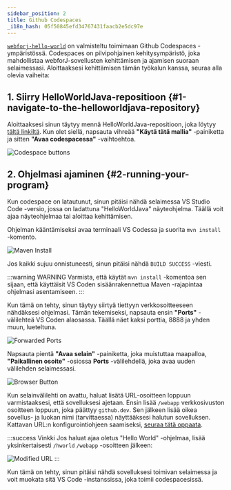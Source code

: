 ```yaml
---
sidebar_position: 2
title: Github Codespaces
_i18n_hash: 05f50845efd34767431faacb2e5dc97e
---
```


[`webforj-hello-world`](https://github.com/webforj/webforj-hello-world) on valmisteltu toimimaan Github Codespaces -ympäristössä. Codespaces on pilvipohjainen kehitysympäristö, joka mahdollistaa webforJ-sovellusten kehittämisen ja ajamisen suoraan selaimessasi. Aloittaaksesi kehittämisen tämän työkalun kanssa, seuraa alla olevia vaiheita:

## 1. Siirry HelloWorldJava-repositioon {#1-navigate-to-the-helloworldjava-repository}

Aloittaaksesi sinun täytyy mennä HelloWorldJava-repositioon, joka löytyy [tältä linkiltä](https://github.com/webforj/webforj-hello-world). Kun olet siellä, napsauta vihreää **"Käytä tätä mallia"** -painiketta ja sitten **"Avaa codespacessa"** -vaihtoehtoa.

![Codespace buttons](/img/bbj-installation/github/1.png#rounded-border)

## 2. Ohjelmasi ajaminen {#2-running-your-program}

Kun codespace on latautunut, sinun pitäisi nähdä selaimessa VS Studio Code -versio, jossa on ladattuna "HelloWorldJava" näyteohjelma. Täällä voit ajaa näyteohjelmaa tai aloittaa kehittämisen.

Ohjelman kääntämiseksi avaa terminaali VS Codessa ja suorita `mvn install` -komento.

![Maven Install](/img/bbj-installation/github/2.png#rounded-border)

Jos kaikki sujuu onnistuneesti, sinun pitäisi nähdä `BUILD SUCCESS` -viesti.

:::warning WARNING 
Varmista, että käytät `mvn install` -komentoa sen sijaan, että käyttäisit VS Coden sisäänrakennettua Maven -rajapintaa ohjelmasi asentamiseen.
:::

Kun tämä on tehty, sinun täytyy siirtyä tiettyyn verkkosoitteeseen nähdäksesi ohjelmasi. Tämän tekemiseksi, napsauta ensin **"Ports"** -välilehteä VS Coden alaosassa. Täällä näet kaksi porttia, 8888 ja yhden muun, lueteltuna.

![Forwarded Ports](/img/bbj-installation/github/3.png#rounded-border)

Napsauta pientä **"Avaa selain"** -painiketta, joka muistuttaa maapalloa, **"Paikallinen osoite"** -osiossa **Ports** -välilehdellä, joka avaa uuden välilehden selaimessasi.

![Browser Button](/img/bbj-installation/github/4.png#rounded-border)

Kun selainvälilehti on avattu, haluat lisätä URL-osoitteen loppuun varmistaaksesi, että sovelluksesi ajetaan. Ensin lisää `/webapp` verkkosivuston osoitteen loppuun, joka päättyy `github.dev`. Sen jälkeen lisää oikea sovellus- ja luokan nimi (tarvittaessa) näyttääksesi halutun sovelluksen. Kattavan URL:n konfigurointiohjeen saamiseksi, [seuraa tätä oppaata](./configuration).

:::success Vinkki
Jos haluat ajaa oletus "Hello World" -ohjelmaa, lisää yksinkertaisesti `/hworld` `/webapp` -osoitteen jälkeen:
<br />

![Modified URL](/img/bbj-installation/github/5.png#rounded-border)
:::

Kun tämä on tehty, sinun pitäisi nähdä sovelluksesi toimivan selaimessa ja voit muokata sitä VS Code -instanssissa, joka toimii codespacesissä.
